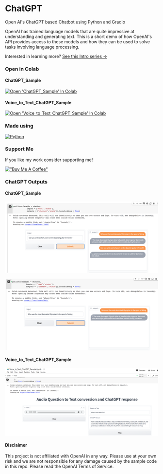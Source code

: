 # ChatGPT

Open AI's ChatGPT based Chatbot using Python and Gradio 

OpenAI has trained language models that are quite impressive at understanding and generating text. This is a short demo of how OpenAI's API provides access to these models and how they can be used to solve tasks involving language processing. 

Interested in learning more? [See this Intro series ->](https://github.com/ginobaltazar7/66daysofdata/tree/master/GenAI/free_courses/Applied_LLMs_Intro)

### Open in Colab

#### ChatGPT_Sample
[![Open 'ChatGPT_Sample' In Colab](https://colab.research.google.com/assets/colab-badge.svg)](https://colab.research.google.com/github/ginobaltazar7/66daysofdata/blob/master/ChatGPT/ChatGPT_Sample.ipynb)

#### Voice_to_Text_ChatGPT_Sample
[![Open 'Voice_to_Text_ChatGPT_Sample' In Colab](https://colab.research.google.com/assets/colab-badge.svg)](https://colab.research.google.com/github/ginobaltazar7/66daysofdata/blob/master/ChatGPT/Voice_to_Text_ChatGPT_Sample.ipynb)


### Made using 
[![Python](https://img.shields.io/badge/python%20-%2314354C.svg?&style=for-the-badge&logo=python&logoColor=white)](https://www.python.org/)


### Support Me

If you like my work consider supporting me!

[!["Buy Me A Coffee"](https://www.buymeacoffee.com/assets/img/custom_images/orange_img.png)](https://www.buymeacoffee.com/ginobaltazar)


### ChatGPT Outputs

#### ChatGPT_Sample

![Output 1](./outputs/ChatGPTOut1.png)

![Output 2](./outputs/ChatGPTOut2.png)


#### Voice_to_Text_ChatGPT_Sample

![Output 2](./outputs/Voice2Text_ChatGPT.png)



#### Disclaimer
This project is not affiliated with OpenAI in any way. Please use at your own risk and we are not responsible for any damage caused by the sample code in this repo. Please read the OpenAI Terms of Service.





